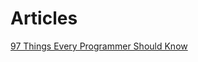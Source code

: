 # Articles

[97 Things Every Programmer Should Know](https://97-things-every-x-should-know.gitbooks.io/97-things-every-programmer-should-know/en/)

